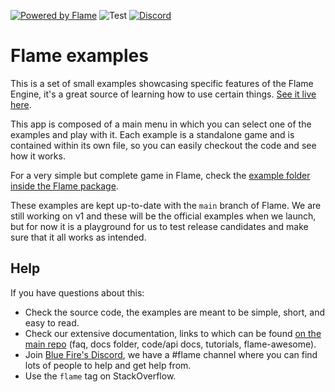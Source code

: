 [![Powered by Flame](https://img.shields.io/badge/Powered%20by-%F0%9F%94%A5-orange.svg)](https://flame-engine.org)
![Test](https://github.com/flame-engine/flame_example/workflows/Test/badge.svg?branch=main&event=push)
[![Discord](https://img.shields.io/discord/509714518008528896.svg)](https://discord.gg/pxrBmy4)


# Flame examples

This is a set of small examples showcasing specific features of the Flame Engine, it's a great
source of learning how to use certain things.
[See it live here](https://examples.flame-engine.org/).

This app is composed of a main menu in which you can select one of the examples and play with it.
Each example is a standalone game and is contained within its own file, so you can easily checkout
the code and see how it works.

For a very simple but complete game in Flame, check the
[example folder inside the Flame package](https://github.com/flame-engine/flame/tree/main/packages/flame/example).

These examples are kept up-to-date with the `main` branch of Flame. We are still working on v1 and
these will be the official examples when we launch, but for now it is a playground for us to test
release candidates and make sure that it all works as intended.


## Help

If you have questions about this:

- Check the source code, the examples are meant to be simple, short, and easy to read.
- Check our extensive documentation, links to which can be found
 [on the main repo](https://github.com/flame-engine/flame) (faq, docs folder, code/api docs,
 tutorials, flame-awesome).
- Join [Blue Fire's Discord](https://discord.gg/5unKpdQD78), we have a #flame channel where you can
 find lots of people to help and get help from.
- Use the `flame` tag on StackOverflow.
